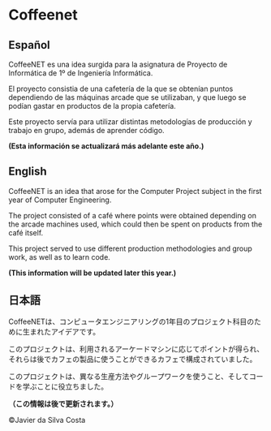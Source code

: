 # Coffeenet

## Español

CoffeeNET es una idea surgida para la asignatura de Proyecto de Informática de 1º de Ingeniería Informática.

El proyecto consistia de una cafetería de la que se obtenían puntos dependiendo de las máquinas arcade que se utilizaban, y que luego se podían gastar en productos de la propia cafetería.

Este proyecto servía para utilizar distintas metodologías de producción y trabajo en grupo, además de aprender código.

**(Esta información se actualizará más adelante este año.)**

## English

CoffeeNET is an idea that arose for the Computer Project subject in the first year of Computer Engineering.

The project consisted of a café where points were obtained depending on the arcade machines used, which could then be spent on products from the café itself.

This project served to use different production methodologies and group work, as well as to learn code.

**(This information will be updated later this year.)**

## 日本語

CoffeeNETは、コンピュータエンジニアリングの1年目のプロジェクト科目のために生まれたアイデアです。

このプロジェクトは、利用されるアーケードマシンに応じてポイントが得られ、それらは後でカフェの製品に使うことができるカフェで構成されていました。

このプロジェクトは、異なる生産方法やグループワークを使うこと、そしてコードを学ぶことに役立ちました。

**（この情報は後で更新されます。）**

©Javier da Silva Costa
